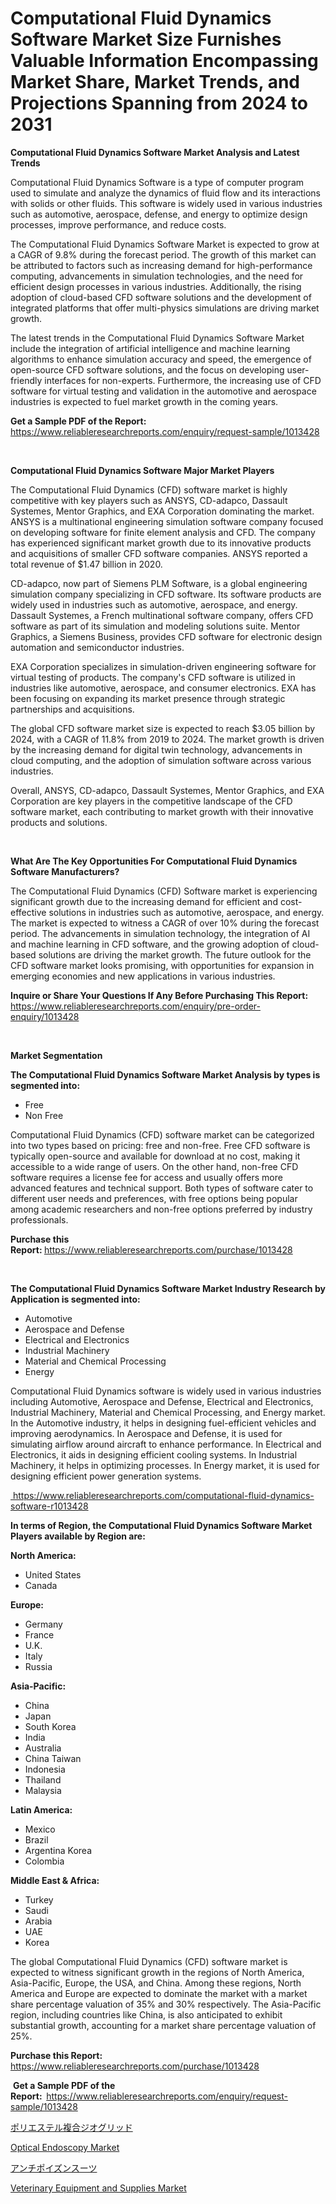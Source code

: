 <p><h1>Computational Fluid Dynamics Software Market Size Furnishes Valuable Information Encompassing Market Share, Market Trends, and Projections Spanning from 2024 to 2031</h1></p><p><strong>Computational Fluid Dynamics Software Market Analysis and Latest Trends</strong></p>
<p><p>Computational Fluid Dynamics Software is a type of computer program used to simulate and analyze the dynamics of fluid flow and its interactions with solids or other fluids. This software is widely used in various industries such as automotive, aerospace, defense, and energy to optimize design processes, improve performance, and reduce costs.</p><p>The Computational Fluid Dynamics Software Market is expected to grow at a CAGR of 9.8% during the forecast period. The growth of this market can be attributed to factors such as increasing demand for high-performance computing, advancements in simulation technologies, and the need for efficient design processes in various industries. Additionally, the rising adoption of cloud-based CFD software solutions and the development of integrated platforms that offer multi-physics simulations are driving market growth.</p><p>The latest trends in the Computational Fluid Dynamics Software Market include the integration of artificial intelligence and machine learning algorithms to enhance simulation accuracy and speed, the emergence of open-source CFD software solutions, and the focus on developing user-friendly interfaces for non-experts. Furthermore, the increasing use of CFD software for virtual testing and validation in the automotive and aerospace industries is expected to fuel market growth in the coming years.</p></p>
<p><strong>Get a Sample PDF of the Report:&nbsp;</strong> <a href="https://www.reliableresearchreports.com/enquiry/request-sample/1013428">https://www.reliableresearchreports.com/enquiry/request-sample/1013428</a></p>
<p>&nbsp;</p>
<p><strong>Computational Fluid Dynamics Software Major Market Players</strong></p>
<p><p>The Computational Fluid Dynamics (CFD) software market is highly competitive with key players such as ANSYS, CD-adapco, Dassault Systemes, Mentor Graphics, and EXA Corporation dominating the market. ANSYS is a multinational engineering simulation software company focused on developing software for finite element analysis and CFD. The company has experienced significant market growth due to its innovative products and acquisitions of smaller CFD software companies. ANSYS reported a total revenue of $1.47 billion in 2020.</p><p>CD-adapco, now part of Siemens PLM Software, is a global engineering simulation company specializing in CFD software. Its software products are widely used in industries such as automotive, aerospace, and energy. Dassault Systemes, a French multinational software company, offers CFD software as part of its simulation and modeling solutions suite. Mentor Graphics, a Siemens Business, provides CFD software for electronic design automation and semiconductor industries.</p><p>EXA Corporation specializes in simulation-driven engineering software for virtual testing of products. The company's CFD software is utilized in industries like automotive, aerospace, and consumer electronics. EXA has been focusing on expanding its market presence through strategic partnerships and acquisitions.</p><p>The global CFD software market size is expected to reach $3.05 billion by 2024, with a CAGR of 11.8% from 2019 to 2024. The market growth is driven by the increasing demand for digital twin technology, advancements in cloud computing, and the adoption of simulation software across various industries.</p><p>Overall, ANSYS, CD-adapco, Dassault Systemes, Mentor Graphics, and EXA Corporation are key players in the competitive landscape of the CFD software market, each contributing to market growth with their innovative products and solutions.</p></p>
<p>&nbsp;</p>
<p><strong>What Are The Key Opportunities For Computational Fluid Dynamics Software Manufacturers?</strong></p>
<p><p>The Computational Fluid Dynamics (CFD) Software market is experiencing significant growth due to the increasing demand for efficient and cost-effective solutions in industries such as automotive, aerospace, and energy. The market is expected to witness a CAGR of over 10% during the forecast period. The advancements in simulation technology, the integration of AI and machine learning in CFD software, and the growing adoption of cloud-based solutions are driving the market growth. The future outlook for the CFD software market looks promising, with opportunities for expansion in emerging economies and new applications in various industries.</p></p>
<p><strong>Inquire or Share Your Questions If Any Before Purchasing This Report:</strong> <a href="https://www.reliableresearchreports.com/enquiry/pre-order-enquiry/1013428">https://www.reliableresearchreports.com/enquiry/pre-order-enquiry/1013428</a></p>
<p>&nbsp;</p>
<p><strong>Market Segmentation</strong></p>
<p><strong>The Computational Fluid Dynamics Software Market Analysis by types is segmented into:</strong></p>
<p><ul><li>Free</li><li>Non Free</li></ul></p>
<p><p>Computational Fluid Dynamics (CFD) software market can be categorized into two types based on pricing: free and non-free. Free CFD software is typically open-source and available for download at no cost, making it accessible to a wide range of users. On the other hand, non-free CFD software requires a license fee for access and usually offers more advanced features and technical support. Both types of software cater to different user needs and preferences, with free options being popular among academic researchers and non-free options preferred by industry professionals.</p></p>
<p><strong>Purchase this Report:&nbsp;</strong><a href="https://www.reliableresearchreports.com/purchase/1013428">https://www.reliableresearchreports.com/purchase/1013428</a></p>
<p>&nbsp;</p>
<p><strong>The Computational Fluid Dynamics Software Market Industry Research by Application is segmented into:</strong></p>
<p><ul><li>Automotive</li><li>Aerospace and Defense</li><li>Electrical and Electronics</li><li>Industrial Machinery</li><li>Material and Chemical Processing</li><li>Energy</li></ul></p>
<p><p>Computational Fluid Dynamics software is widely used in various industries including Automotive, Aerospace and Defense, Electrical and Electronics, Industrial Machinery, Material and Chemical Processing, and Energy market. In the Automotive industry, it helps in designing fuel-efficient vehicles and improving aerodynamics. In Aerospace and Defense, it is used for simulating airflow around aircraft to enhance performance. In Electrical and Electronics, it aids in designing efficient cooling systems. In Industrial Machinery, it helps in optimizing processes. In Energy market, it is used for designing efficient power generation systems.</p></p>
<p><a href="https://www.reliableresearchreports.com/computational-fluid-dynamics-software-r1013428">&nbsp;https://www.reliableresearchreports.com/computational-fluid-dynamics-software-r1013428</a></p>
<p><strong>In terms of Region, the Computational Fluid Dynamics Software Market Players available by Region are:</strong></p>
<p>
    <p> <strong> North America: </strong>
        <ul>
            <li>United States</li>
            <li>Canada</li>
        </ul>
        </p> 
    <p> <strong> Europe: </strong>
        <ul>
            <li>Germany</li>
            <li>France</li>
            <li>U.K.</li>
            <li>Italy</li>
            <li>Russia</li>
        </ul>
        </p> 
    <p> <strong> Asia-Pacific: </strong>
        <ul>
            <li>China</li>
            <li>Japan</li>
            <li>South Korea</li>
            <li>India</li>
            <li>Australia</li>
            <li>China Taiwan</li>
            <li>Indonesia</li>
            <li>Thailand</li>
            <li>Malaysia</li>
        </ul>
        </p> 
    <p> <strong> Latin America: </strong>
        <ul>
            <li>Mexico</li>
            <li>Brazil</li>
            <li>Argentina Korea</li>
            <li>Colombia</li>
        </ul>
        </p> 
    <p> <strong> Middle East & Africa: </strong>
        <ul>
            <li>Turkey</li>
            <li>Saudi</li>
            <li>Arabia</li>
            <li>UAE</li>
            <li>Korea</li>
        </ul>
    </p>
    </p>
<p><p>The global Computational Fluid Dynamics (CFD) software market is expected to witness significant growth in the regions of North America, Asia-Pacific, Europe, the USA, and China. Among these regions, North America and Europe are expected to dominate the market with a market share percentage valuation of 35% and 30% respectively. The Asia-Pacific region, including countries like China, is also anticipated to exhibit substantial growth, accounting for a market share percentage valuation of 25%.</p></p>
<p><strong>Purchase this Report: </strong><a href="https://www.reliableresearchreports.com/purchase/1013428">https://www.reliableresearchreports.com/purchase/1013428</a></p>
<p>&nbsp;<strong>Get a Sample PDF of the Report:&nbsp;&nbsp;</strong><a href="https://www.reliableresearchreports.com/enquiry/request-sample/1013428">https://www.reliableresearchreports.com/enquiry/request-sample/1013428</a></p>
<p><strong></strong></p>
<p><p><a href="https://github.com/klon646/Market-Research-Report-List-2/blob/main/8742236173807.md">ポリエステル複合ジオグリッド</a></p><p><a href="https://github.com/JennyferFeil2023/Market-Research-Report-List-1/blob/main/optical-endoscopy-market.md">Optical Endoscopy Market</a></p><p><a href="https://github.com/EstaSprer20231/Market-Research-Report-List-2/blob/main/6574124173806.md">アンチポイズンスーツ</a></p><p><a href="https://github.com/amirvaghari/Market-Research-Report-List-1/blob/main/veterinary-equipment-and-supplies-market.md">Veterinary Equipment and Supplies Market</a></p></p>